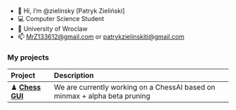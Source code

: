 - 👋 Hi, I’m @zielinsky [Patryk Zieliński]
- 💻 Computer Science Student
- 🏫 University of Wroclaw
- 📫 MrZ133612@gmail.com or patrykzielinskiti@gmail.com

### My projects
|**Project**|**Description**|
|:---|:---|
|♟ **[Chess GUI](https://github.com/zielinsky/chess)**|We are currently working on a ChessAI based on minmax + alpha beta pruning|

<!---
zielinsky/zielinsky is a ✨ special ✨ repository because its `README.md` (this file) appears on your GitHub profile.
You can click the Preview link to take a look at your changes.
--->
